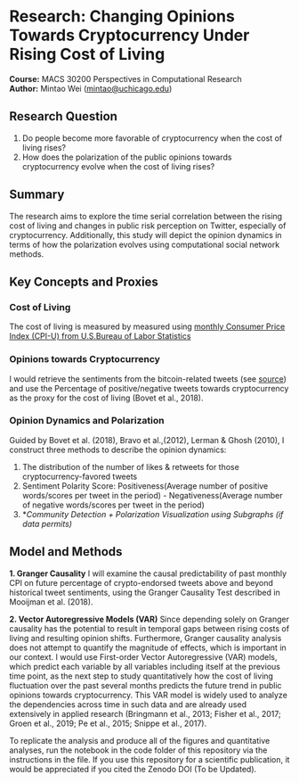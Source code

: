 # Research: Changing Opinions Towards Cryptocurrency Under Rising Cost of Living
**Course:** MACS 30200 Perspectives in Computational Research   
**Author:** Mintao Wei (mintao@uchicago.edu)
## Research Question
1. Do people become more favorable of cryptocurrency when the cost of living rises?
2. How does the polarization of the public opinions towards cryptocurrency evolve when the cost of living rises?
## Summary
The research aims to explore the time serial correlation between the rising cost of living and changes in public risk perception on Twitter, especially of cryptocurrency. Additionally, this study will depict the opinion dynamics in terms of how the polarization evolves using computational social network methods.
## Key Concepts and Proxies
### Cost of Living
  The cost of living is measured by measured using [monthly Consumer Price Index (CPI-U) from U.S.Bureau of Labor Statistics](https://www.bls.gov/cpi/)
### Opinions towards Cryptocurrency    
  I would retrieve the sentiments from the bitcoin-related tweets (see [source](https://www.kaggle.com/datasets/alaix14/bitcoin-tweets-20160101-to-20190329?sort=votes)) and use the Percentage of positive/negative tweets towards cryptocurrency as the proxy for the cost of living (Bovet et al., 2018).
### Opinion Dynamics and Polarization   
  Guided by Bovet et al. (2018), Bravo et al.,(2012), Lerman & Ghosh (2010), I construct three methods to describe the opinion dynamics:
  1. The distribution of the number of likes & retweets for those cryptocurrency-favored tweets
  2. Sentiment Polarity Score: Positiveness(Average number of positive words/scores per tweet in the period) - Negativeness(Average number of negative words/scores per tweet in the period)
  3. \**Community Detection + Polarization Visualization using Subgraphs (if data permits)*
## Model and Methods   
**1. Granger Causality**
    I will examine the causal predictability of past monthly CPI on future percentage of crypto-endorsed tweets above and beyond historical tweet sentiments, using the Granger Causality Test described in Mooijman et al. (2018). 
    
**2. Vector Autoregressive Models (VAR)**
    Since depending solely on Granger causality has the potential to result in temporal gaps between rising costs of living and resulting opinion shifts. Furthermore, Granger causality analysis does not attempt to quantify the magnitude of effects, which is important in our context. I would use First-order Vector Autoregressive (VAR) models, which predict each variable by all variables including itself at the previous time point, as the next step to study quantitatively how the cost of living fluctuation over the past several months predicts the future trend in public opinions towards cryptocurrency. This VAR model is widely used to analyze the dependencies across time in such data and are already used extensively in applied research (Bringmann et al., 2013; Fisher et al., 2017; Groen et al., 2019; Pe et al., 2015; Snippe et al., 2017).

To replicate the analysis and produce all of the figures and quantitative analyses, run the notebook in the code folder of this repository via the instructions in the file. If you use this repository for a scientific publication, it would be appreciated if you cited the Zenodo DOI (To be Updated).
